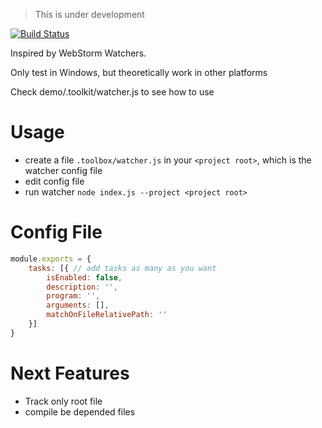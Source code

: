 > This is under development

[![Build Status](https://travis-ci.org/valaxy/toolkit-watcher.svg?branch=master)](https://travis-ci.org/valaxy/toolkit-watcher)

Inspired by WebStorm Watchers.

Only test in Windows, but theoretically work in other platforms

Check demo/.toolkit/watcher.js to see how to use

# Usage
- create a file `.toolbox/watcher.js` in your `<project root>`, which is the watcher config file
- edit config file
- run watcher `node index.js --project <project root>`

# Config File
```javascript
module.exports = {
    tasks: [{ // add tasks as many as you want
        isEnabled: false,
        description: '',
        program: '',
        arguments: [],
        matchOnFileRelativePath: ''
    }]
}
```

# Next Features
- Track only root file
- compile be depended files
